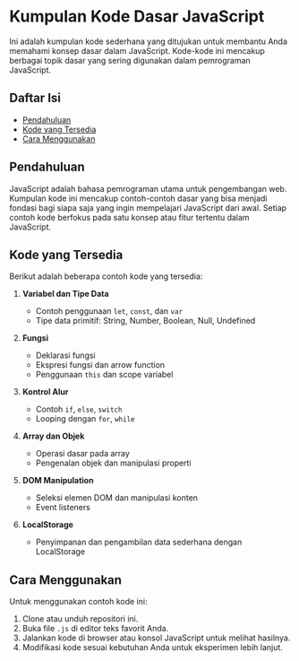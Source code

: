# Kumpulan Kode Dasar JavaScript

Ini adalah kumpulan kode sederhana yang ditujukan untuk membantu Anda memahami konsep dasar dalam JavaScript. Kode-kode ini mencakup berbagai topik dasar yang sering digunakan dalam pemrograman JavaScript.

## Daftar Isi

- [Pendahuluan](#pendahuluan)
- [Kode yang Tersedia](#kode-yang-tersedia)
- [Cara Menggunakan](#cara-menggunakan)

## Pendahuluan

JavaScript adalah bahasa pemrograman utama untuk pengembangan web. Kumpulan kode ini mencakup contoh-contoh dasar yang bisa menjadi fondasi bagi siapa saja yang ingin mempelajari JavaScript dari awal. Setiap contoh kode berfokus pada satu konsep atau fitur tertentu dalam JavaScript.

## Kode yang Tersedia

Berikut adalah beberapa contoh kode yang tersedia:

1. **Variabel dan Tipe Data**
   - Contoh penggunaan `let`, `const`, dan `var`
   - Tipe data primitif: String, Number, Boolean, Null, Undefined

2. **Fungsi**
   - Deklarasi fungsi
   - Ekspresi fungsi dan arrow function
   - Penggunaan `this` dan scope variabel

3. **Kontrol Alur**
   - Contoh `if`, `else`, `switch`
   - Looping dengan `for`, `while`

4. **Array dan Objek**
   - Operasi dasar pada array
   - Pengenalan objek dan manipulasi properti

5. **DOM Manipulation**
   - Seleksi elemen DOM dan manipulasi konten
   - Event listeners

6. **LocalStorage**
   - Penyimpanan dan pengambilan data sederhana dengan LocalStorage

## Cara Menggunakan

Untuk menggunakan contoh kode ini:

1. Clone atau unduh repositori ini.
2. Buka file `.js` di editor teks favorit Anda.
3. Jalankan kode di browser atau konsol JavaScript untuk melihat hasilnya.
4. Modifikasi kode sesuai kebutuhan Anda untuk eksperimen lebih lanjut.


